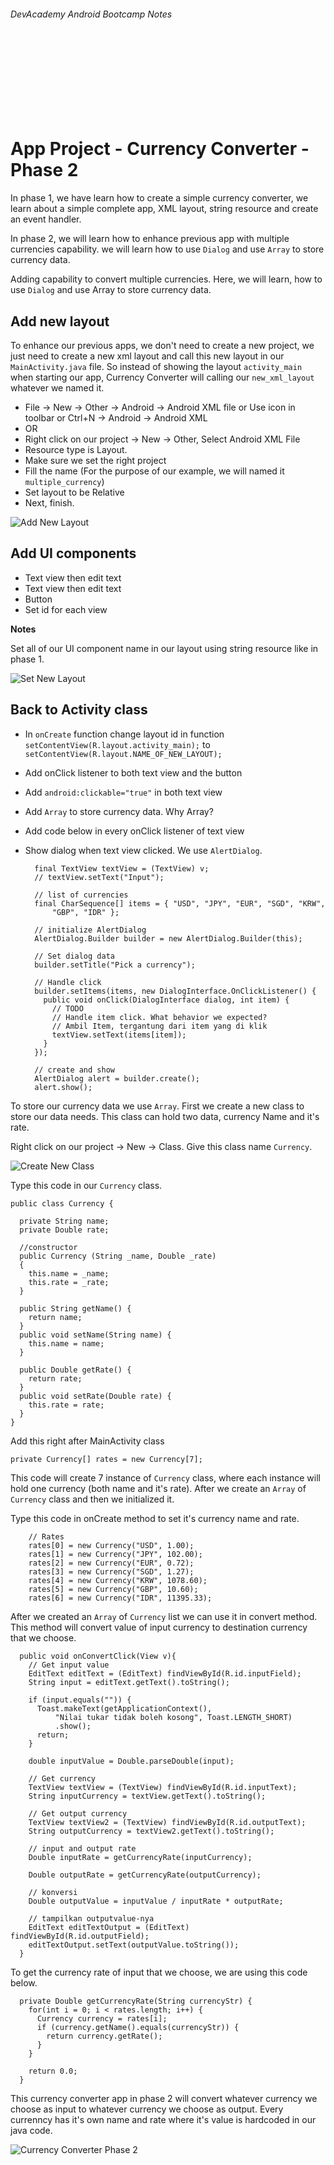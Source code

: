 
###### DevAcademy Android Bootcamp Notes

<br/>
<br/>
<br/>
<br/>
<br/>
<br/>
<br/>

# App Project - Currency Converter - Phase 2

In phase 1, we have learn how to create a simple currency converter, we learn about a simple complete app, XML layout, string resource and create an event handler.

In phase 2, we will learn how to enhance previous app with multiple currencies capability. we will learn how to use `Dialog` and use `Array` to store currency data.

Adding capability to convert multiple currencies. Here, we will learn, how to use `Dialog` and use Array to store currency data.

## Add new layout

To enhance our previous apps, we don't need to create a new project, we just need to create a new xml layout and call this new layout in our `MainActivity.java` file. So instead of showing the layout `activity_main` when starting our app, Currency Converter will calling our `new_xml_layout` whatever we named it.

* File -> New -> Other -> Android -> Android XML file or Use icon in toolbar or Ctrl+N -> Android -> Android XML 
* OR
* Right click on our project -> New -> Other, Select Android XML File
* Resource type is Layout. 
* Make sure we set the right project
* Fill the name (For the purpose of our example, we will named it `multiple_currency`)
* Set layout to be Relative
* Next, finish.

<img src="http://imageshack.com/a/img834/4531/j5b6.jpg" alt="Add New Layout" />

## Add UI components

* Text view then edit text
* Text view then edit text
* Button
* Set id for each view

**Notes**

Set all of our UI component name in our layout using string resource like in phase 1.

<img src="http://imageshack.com/a/img838/6623/m3o1.png" alt="Set New Layout" />

## Back to Activity class

* In `onCreate` function change layout id in function `setContentView(R.layout.activity_main);` to `setContentView(R.layout.NAME_OF_NEW_LAYOUT);`
* Add onClick listener to both text view and the button
* Add `android:clickable="true"` in both text view
* Add `Array` to store currency data. Why Array?
* Add code below in every onClick listener of text view
* Show dialog when text view clicked. We use `AlertDialog`. 

  ```
    final TextView textView = (TextView) v;
    // textView.setText("Input");

    // list of currencies
    final CharSequence[] items = { "USD", "JPY", "EUR", "SGD", "KRW",
        "GBP", "IDR" };

    // initialize AlertDialog
    AlertDialog.Builder builder = new AlertDialog.Builder(this);

    // Set dialog data
    builder.setTitle("Pick a currency");

    // Handle click
    builder.setItems(items, new DialogInterface.OnClickListener() {
      public void onClick(DialogInterface dialog, int item) {
        // TODO
        // Handle item click. What behavior we expected?
        // Ambil Item, tergantung dari item yang di klik
        textView.setText(items[item]);
      }
    });

    // create and show
    AlertDialog alert = builder.create();
    alert.show();
  ```
To store our currency data we use `Array`. First we create a new class to store our data needs. This class can hold two data, currency Name and it's rate.

Right click on our project -> New -> Class. Give this class name `Currency`.

<img src="http://imageshack.com/a/img843/2458/eztn.png" alt="Create New Class" />

Type this code in our `Currency` class.

```
public class Currency {

  private String name;
  private Double rate;
  
  //constructor
  public Currency (String _name, Double _rate)
  {
    this.name = _name;
    this.rate = _rate;
  }
  
  public String getName() {
    return name;
  }
  public void setName(String name) {
    this.name = name;
  }
  
  public Double getRate() {
    return rate;
  }
  public void setRate(Double rate) {
    this.rate = rate;
  }
}
```

Add this right after MainActivity class
```
private Currency[] rates = new Currency[7]; 
```
This code will create 7 instance of `Currency` class, where each instance will hold one currency (both name and it's rate). After we create an `Array` of `Currency` class and then we initialized it. 

Type this code in onCreate method to set it's currency name and rate.
```
    // Rates
    rates[0] = new Currency("USD", 1.00);
    rates[1] = new Currency("JPY", 102.00);
    rates[2] = new Currency("EUR", 0.72);
    rates[3] = new Currency("SGD", 1.27);
    rates[4] = new Currency("KRW", 1078.60);
    rates[5] = new Currency("GBP", 10.60);
    rates[6] = new Currency("IDR", 11395.33);
```

After we created an `Array` of `Currency` list we can use it in convert method. This method will convert value of input currency to destination currency that we choose.

```
  public void onConvertClick(View v){
    // Get input value
    EditText editText = (EditText) findViewById(R.id.inputField);
    String input = editText.getText().toString();

    if (input.equals("")) {
      Toast.makeText(getApplicationContext(),
          "Nilai tukar tidak boleh kosong", Toast.LENGTH_SHORT)
          .show();
      return;
    }

    double inputValue = Double.parseDouble(input);

    // Get currency
    TextView textView = (TextView) findViewById(R.id.inputText);
    String inputCurrency = textView.getText().toString();

    // Get output currency
    TextView textView2 = (TextView) findViewById(R.id.outputText);
    String outputCurrency = textView2.getText().toString();

    // input and output rate
    Double inputRate = getCurrencyRate(inputCurrency);

    Double outputRate = getCurrencyRate(outputCurrency);

    // konversi
    Double outputValue = inputValue / inputRate * outputRate;

    // tampilkan outputvalue-nya
    EditText editTextOutput = (EditText) findViewById(R.id.outputField);
    editTextOutput.setText(outputValue.toString());   
  }
```

To get the currency rate of input that we choose, we are using this code below.

```
  private Double getCurrencyRate(String currencyStr) {
    for(int i = 0; i < rates.length; i++) {
      Currency currency = rates[i];
      if (currency.getName().equals(currencyStr)) {
        return currency.getRate();
      }
    }

    return 0.0;
  }
```

This currency converter app in phase 2 will convert whatever currency we choose as input to whatever currency we choose as output. Every currenncy has it's own name and rate where it's value is hardcoded in our java code.

<img src="http://imageshack.com/a/img843/3742/hq35.jpg" alt="Currency Converter Phase 2" />
